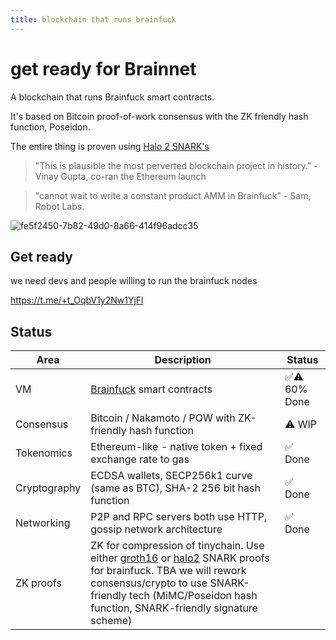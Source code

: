 ```yaml
---
title: blockchain that runs brainfuck
---
```

# get ready for Brainnet

A blockchain that runs Brainfuck smart contracts.

It's based on Bitcoin proof-of-work consensus with the ZK friendly hash function, Poseidon.

The entire thing is proven using [Halo 2 SNARK's](https://github.com/cryptape/ckb-bf-zkvm)

> "This is plausible the most perverted blockchain project in history." - Vinay Gupta, co-ran the Ethereum launch

> "cannot wait to write a constant product AMM in Brainfuck" - Sam, Robot Labs.

![fe5f2450-7b82-49d0-8a66-414f96adcc35](https://github.com/tinychainorg/tinychainorg.github.io/assets/584141/2f8d97f9-6883-49c4-9982-06ec5d7c215a)

## Get ready 

we need devs and people willing to run the brainfuck nodes

https://t.me/+t_OqbV1y2Nw1YjFl

## Status

| **Area**     | **Description**                                                                                                                                                                                                                                                                                            | **Status**  |
|--------------|------------------------------------------------------------------------------------------------------------------------------------------------------------------------------------------------------------------------------------------------------------------------------------------------------------|-------------|
| VM           | [Brainfuck](https://en.wikipedia.org/wiki/Brainfuck) smart contracts                                                                                                                                                                                                                                       | ✅⚠️ 60% Done |
| Consensus    | Bitcoin / Nakamoto / POW with ZK-friendly hash function                                                                                                                                                                                                                                                    | ⚠️ WIP       |
| Tokenomics   | Ethereum-like - native token + fixed exchange rate to gas                                                                                                                                                                                                                                                  | ✅ Done      |
| Cryptography | ECDSA wallets, SECP256k1 curve (same as BTC), SHA-2 256 bit hash function                                                                                                                                                                                                                                  | ✅ Done      |
| Networking   | P2P and RPC servers both use HTTP, gossip network architecture                                                                                                                                                                                                                                             | ✅ Done       |
| ZK proofs    | ZK for compression of tinychain. Use either [groth16](https://github.com/erhant/zkbrainfuck) or [halo2](https://github.com/cryptape/ckb-bf-zkvm) SNARK proofs for brainfuck. TBA we will rework consensus/crypto to use SNARK-friendly tech (MiMC/Poseidon hash function, SNARK-friendly signature scheme) |             |

